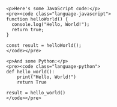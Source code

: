 
      <p>Here's some JavaScript code:</p>
      <pre><code class="language-javascript">
      function helloWorld() {
        console.log("Hello, World!");
        return true;
      }
      
      const result = helloWorld();
      </code></pre>
      
      <p>And some Python:</p>
      <pre><code class="language-python">
      def hello_world():
          print("Hello, World!")
          return True
      
      result = hello_world()
      </code></pre>
    